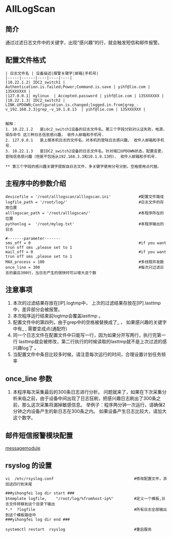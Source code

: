 # AllLogScan

## 简介
通过过滤日志文件中的关键字，出现“感兴趣”的行，就会触发短信和邮件报警。


## 配置文件格式
```
| 日志文件名 | 设备描述|报警关键字|邮箱|手机号|
|-----|------|----|----|----|
|10.22.1.2| IDC2_switch1 | Authentication.is.failed;Power;Command.is.save | yihf@lie.com | 135XXXXXX |
|127.0.0.1| mylinux  | Accepted.password | yihf@lie.com | 135XXXXXX |
|10.22.1.3| IDC2_switch2 | LINK.UPDOWN;Configuration.is.changed;logged.in.from|grep_-v_192.168.3.3|grep_-v_10.1.8.13  | yihf@lie.com | 135XXXXXX |


解释：
1. 10.22.1.2   是idc2_switch1设备的日志文件名，第三个字段分别对认证失败，电源，保存命令 这三种日志信息感兴趣， 收件人邮箱和手机号.
2. 127.0.0.1   是上报本机日志的文件名，对本机的登陆日志感兴趣， 收件人邮箱和手机号.
3. 10.22.1.3   是IDC2_switch2设备的日志文件名，针对端口UPDOWN状态，配置变更，登陆信息感兴趣（但是不包括从192.168.3.3和10.1.8.13的）， 收件人邮箱和手机号.

** 第三个字段的感兴趣关键字提取自日志文件，多关键字使用分号分割，空格使用点代替。
```

## 主程序中的参数介绍
```
devicefile = '/root/alllogscan/alllogscan.ini'            #配置文件路径
logfile_path = '/root/log/'                               #日志文件的存放位置
alllogscan_path = '/root/alllogscan/'                     #本程序所在的位置
pythonlog =  '/root/mylog.txt'                            #本程序输出的日志

#-------parameter-------
sms_off = 0                                               #if you want trun off sms ,please set to 1
mail_off = 0                                              #if you want trun off sms ,please set to 1
MAX_process = 100                                         #多线程并发数
once_line = 300                                           #每次只过滤日志的最后300行，当日志产生的很快时可以增大这个数

```


## 注意事项
1. 本次的过滤结果存放在[IP].logtmp中，  上次的过滤结果存放在[IP].lasttmp 中，差异部分会被报警。
2. 本次程序运行结束前logtmp会覆盖lasttmp 。
3. 配置文件中的第四列，由于grep中的空格被替换成了_ ， 如果感兴趣的关键字中有_ , 需要变成点(通配符)
4. 同一个日志文件在配置文件中只能写一行，因为如果分开写两行，执行完第一行 lasttmp就会被修改，第二行执行的时候读取的lasttmp就不是上次过滤的感兴趣log了 。 
5. 当配置文件中条目比较多时候，请注意每次运行的时间，合理设置计划任务频率


## once_line 参数
1. 本程序每次采集最后的300条日志进行分析。 问题就来了，如果在下次采集分析来临之前，由于设备中间出现了日志狂刷，把感兴趣日志刷出了300条之前，那么这次采集将漏掉敏感信息。 举例子：程序两分钟一次运行，请确保2分钟之内设备产生的新日志在300条之内。  如果设备产生日志比较大，请加大这个数字。

## 邮件短信报警模块配置
[messagemodule](https://github.com/hongfeioo/messagemodule#%E9%82%AE%E7%AE%B1%E6%89%8B%E6%9C%BA%E5%8F%B7%E7%9F%AD%E4%BF%A1%E9%80%9A%E9%81%93%E9%85%8D%E7%BD%AE)</p>

## rsyslog 的设置

```
vi  /etc/rsyslog.conf                                   #修改配置文件，添加这四行到末尾

###yihongfei log dir start ###
$template logfile,    "/root/log/%fromhost-ip%"         #定义一个模板,日志文件转移到这个目录下输出
*.*  ?logfile                                           #所有日志全部输出到这个模板路径中
###yihongfei log dir end ###

systemctl restart  rsyslog                              #重启服务
```
